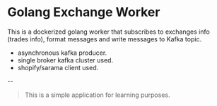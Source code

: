 # Golang Exchange Worker



This is a dockerized golang worker that subscribes to exchanges info (trades info), format messages and write
messages to Kafka topic.

  - asynchronous kafka producer.
  - single broker kafka cluster used.
  - shopify/sarama client used.

--

> This is a simple application for learning purposes.
